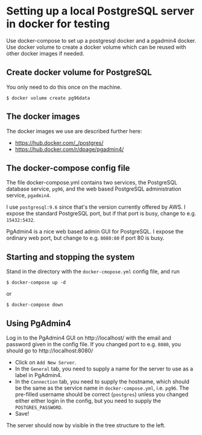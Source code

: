 Setting up a local PostgreSQL server in docker for testing
==========================================================

Use docker-compose to set up a postgresql docker and a pgadmin4 
docker. Use docker volume to create a docker volume which can 
be reused with other docker images if needed.


Create docker volume for PostgreSQL 
-----------------------------------

You only need to do this once on the machine.

`$ docker volume create pg96data`


The docker images
-----------------

The docker images we use are described further here:

 * https://hub.docker.com/_/postgres/
 * https://hub.docker.com/r/dpage/pgadmin4/


The docker-compose config file
------------------------------

The file docker-compose.yml contains two services, the PostgreSQL
database service, `pg96`, and the web based PostgreSQL administration
service, `pgadmin4`.

I use `postgresql:9.6` since that's the version currently offered by AWS.
I expose the standard PostgreSQL port, but if that port is busy, change
to e.g. `15432:5432`.

PgAdmin4 is a nice web based admin GUI for PostgreSQL. I expose the
ordinary web port, but change to e.g. `8080:80` if port 80 is busy.


Starting and stopping the system
--------------------------------

Stand in the directory with the `docker-cmopose.yml` config file, and run


`$ docker-compose up -d`

or

`$ docker-compose down`


Using PgAdmin4
--------------

Log in to the PgAdmin4 GUI on http://localhost/ with the email and 
password given in the config file. If you changed port to e.g. `8080`,
you should go to http://localhost:8080/

 * Click on `Add New Server`.
 * In the `General` tab, you need to supply a name for the server to use as a label in PgAdmin4. 
 * In the `Connection` tab, you need to supply the hostname, which should be the same as the service name in `docker-compose.yml`, i.e. `pg96`.  The pre-filled username should be correct (`postgres`) unless you changed either either login in the config, but you need to supply the `POSTGRES_PASSWORD`.
 * Save!

The server should now by visible in the tree structure to the left.

